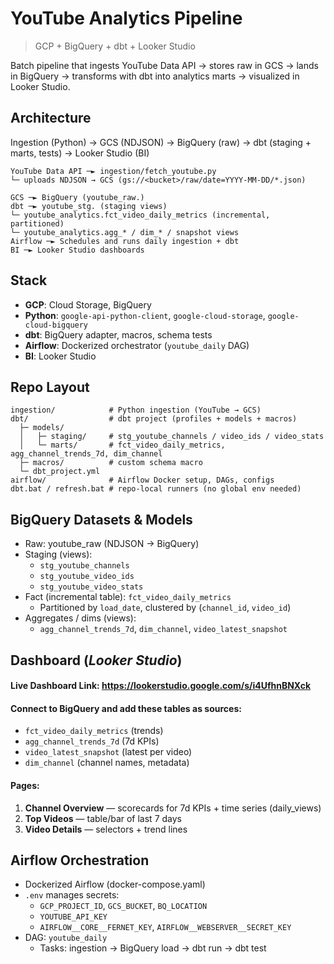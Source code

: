 # YouTube Analytics Pipeline 

> GCP + BigQuery + dbt + Looker Studio

Batch pipeline that ingests YouTube Data API → stores raw in GCS → lands in BigQuery → transforms with dbt into analytics marts → visualized in Looker Studio.

## Architecture
Ingestion (Python) → GCS (NDJSON) → BigQuery (raw) → dbt (staging + marts, tests) → Looker Studio (BI)
```text
YouTube Data API ─► ingestion/fetch_youtube.py
└─ uploads NDJSON → GCS (gs://<bucket>/raw/date=YYYY-MM-DD/*.json)

GCS ─► BigQuery (youtube_raw.)
dbt ─► youtube_stg. (staging views)
└─ youtube_analytics.fct_video_daily_metrics (incremental, partitioned)
└─ youtube_analytics.agg_* / dim_* / snapshot views
Airflow ─► Schedules and runs daily ingestion + dbt
BI ─► Looker Studio dashboards
```

## Stack
- **GCP**: Cloud Storage, BigQuery  
- **Python**: `google-api-python-client`, `google-cloud-storage`, `google-cloud-bigquery`  
- **dbt**: BigQuery adapter, macros, schema tests  
- **Airflow**: Dockerized orchestrator (`youtube_daily` DAG)  
- **BI**: Looker Studio  

## Repo Layout
```text
ingestion/            # Python ingestion (YouTube → GCS)
dbt/                  # dbt project (profiles + models + macros)
  ├─ models/
  │   ├─ staging/     # stg_youtube_channels / video_ids / video_stats
  │   └─ marts/       # fct_video_daily_metrics, agg_channel_trends_7d, dim_channel
  ├─ macros/          # custom schema macro
  └─ dbt_project.yml
airflow/              # Airflow Docker setup, DAGs, configs
dbt.bat / refresh.bat # repo-local runners (no global env needed)
```

## BigQuery Datasets & Models

- Raw: youtube_raw (NDJSON → BigQuery)
- Staging (views):
  - `stg_youtube_channels`
  - `stg_youtube_video_ids`
  - `stg_youtube_video_stats`
- Fact (incremental table): `fct_video_daily_metrics`
  - Partitioned by `load_date`, clustered by (`channel_id`, `video_id`)
- Aggregates / dims (views):
  - `agg_channel_trends_7d`, `dim_channel`, `video_latest_snapshot`
 
## Dashboard (*Looker Studio*)

#### Live Dashboard Link: https://lookerstudio.google.com/s/i4UfhnBNXck

#### Connect to BigQuery and add these tables as sources:
- `fct_video_daily_metrics` (trends)
- `agg_channel_trends_7d` (7d KPIs)
- `video_latest_snapshot` (latest per video)
- `dim_channel` (channel names, metadata)

#### Pages:
1. **Channel Overview** — scorecards for 7d KPIs + time series (daily_views)
2. **Top Videos** — table/bar of last 7 days
3. **Video Details** — selectors + trend lines

## Airflow Orchestration

- Dockerized Airflow (docker-compose.yaml)
- `.env` manages secrets:
  - `GCP_PROJECT_ID`, `GCS_BUCKET`, `BQ_LOCATION`
  - `YOUTUBE_API_KEY`
  - `AIRFLOW__CORE__FERNET_KEY`, `AIRFLOW__WEBSERVER__SECRET_KEY`
- DAG: `youtube_daily`
  - Tasks: ingestion → BigQuery load → dbt run → dbt test
